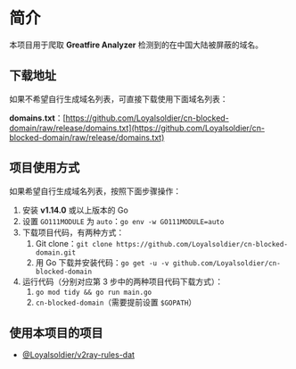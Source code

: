 # 简介

本项目用于爬取 **Greatfire Analyzer** 检测到的在中国大陆被屏蔽的域名。

## 下载地址

如果不希望自行生成域名列表，可直接下载使用下面域名列表：

**domains.txt**：[https://github.com/Loyalsoldier/cn-blocked-domain/raw/release/domains.txt](https://github.com/Loyalsoldier/cn-blocked-domain/raw/release/domains.txt)

## 项目使用方式

如果希望自行生成域名列表，按照下面步骤操作：

1. 安装 **v1.14.0** 或以上版本的 Go
2. 设置 `GO111MODULE` 为 `auto`：`go env -w GO111MODULE=auto`
3. 下载项目代码，有两种方式：
   1. Git clone：`git clone https://github.com/Loyalsoldier/cn-blocked-domain.git`
   2. 用 Go 下载并安装代码：`go get -u -v github.com/Loyalsoldier/cn-blocked-domain`
4. 运行代码（分别对应第 3 步中的两种项目代码下载方式）：
   1. `go mod tidy && go run main.go`
   2. `cn-blocked-domain`（需要提前设置 `$GOPATH`）

## 使用本项目的项目

- [@Loyalsoldier/v2ray-rules-dat](https://github.com/Loyalsoldier/v2ray-rules-dat)
